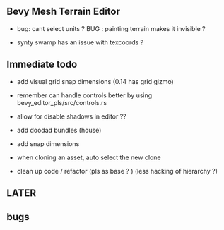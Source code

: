 

## Bevy Mesh Terrain Editor

- bug: cant select units ? 
 BUG : painting terrain makes it invisible ? 
 
 
- synty swamp has an issue with texcoords ?


## Immediate todo 

- add visual grid snap dimensions (0.14 has grid gizmo)


- remember can  handle controls better  by  using bevy_editor_pls/src/controls.rs




- allow for disable shadows in editor ??

- add doodad bundles (house) 

-  add snap dimensions 

- when cloning an asset, auto select the new clone 

- clean up code / refactor (pls as base ? ) (less hacking of hierarchy ?)
 
 
## LATER  


## bugs 

 